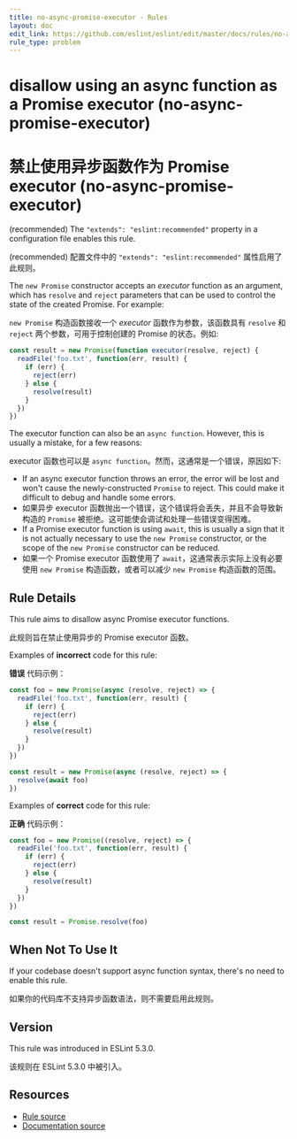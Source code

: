 ```yaml
---
title: no-async-promise-executor - Rules
layout: doc
edit_link: https://github.com/eslint/eslint/edit/master/docs/rules/no-async-promise-executor.md
rule_type: problem
---
```


<!-- Note: No pull requests accepted for this file. See README.md in the root directory for details. -->

# disallow using an async function as a Promise executor (no-async-promise-executor)

# 禁止使用异步函数作为 Promise executor (no-async-promise-executor)

(recommended) The `"extends": "eslint:recommended"` property in a configuration file enables this rule.

(recommended) 配置文件中的 `"extends": "eslint:recommended"` 属性启用了此规则。

The `new Promise` constructor accepts an _executor_ function as an argument, which has `resolve` and `reject` parameters that can be used to control the state of the created Promise. For example:

`new Promise` 构造函数接收一个 _executor_ 函数作为参数，该函数具有 `resolve` 和 `reject` 两个参数，可用于控制创建的 Promise 的状态。例如:

```js
const result = new Promise(function executor(resolve, reject) {
  readFile('foo.txt', function(err, result) {
    if (err) {
      reject(err)
    } else {
      resolve(result)
    }
  })
})
```

The executor function can also be an `async function`. However, this is usually a mistake, for a few reasons:

executor 函数也可以是 `async function`。然而，这通常是一个错误，原因如下:

- If an async executor function throws an error, the error will be lost and won't cause the newly-constructed `Promise` to reject. This could make it difficult to debug and handle some errors.
- 如果异步 executor 函数抛出一个错误，这个错误将会丢失，并且不会导致新构造的 `Promise` 被拒绝。这可能使会调试和处理一些错误变得困难。
- If a Promise executor function is using `await`, this is usually a sign that it is not actually necessary to use the `new Promise` constructor, or the scope of the `new Promise` constructor can be reduced.
- 如果一个 Promise executor 函数使用了 `await`，这通常表示实际上没有必要使用 `new Promise` 构造函数，或者可以减少 `new Promise` 构造函数的范围。

## Rule Details

This rule aims to disallow async Promise executor functions.

此规则旨在禁止使用异步的 Promise executor 函数。

Examples of **incorrect** code for this rule:

**错误** 代码示例：

```js
const foo = new Promise(async (resolve, reject) => {
  readFile('foo.txt', function(err, result) {
    if (err) {
      reject(err)
    } else {
      resolve(result)
    }
  })
})

const result = new Promise(async (resolve, reject) => {
  resolve(await foo)
})
```

Examples of **correct** code for this rule:

**正确** 代码示例：

```js
const foo = new Promise((resolve, reject) => {
  readFile('foo.txt', function(err, result) {
    if (err) {
      reject(err)
    } else {
      resolve(result)
    }
  })
})

const result = Promise.resolve(foo)
```

## When Not To Use It

If your codebase doesn't support async function syntax, there's no need to enable this rule.

如果你的代码库不支持异步函数语法，则不需要启用此规则。

## Version

This rule was introduced in ESLint 5.3.0.

该规则在 ESLint 5.3.0 中被引入。

## Resources

- [Rule source](https://github.com/eslint/eslint/tree/master/lib/rules/no-async-promise-executor.js)
- [Documentation source](https://github.com/eslint/eslint/tree/master/docs/rules/no-async-promise-executor.md)
